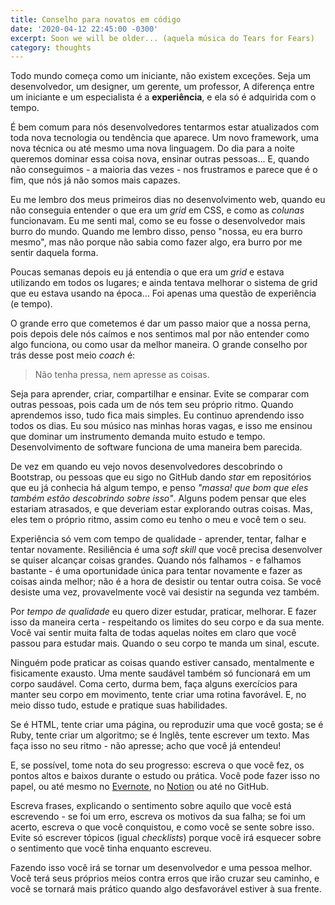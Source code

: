 ```yaml
---
title: Conselho para novatos em código
date: '2020-04-12 22:45:00 -0300'
excerpt: Soon we will be older... (aquela música do Tears for Fears)
category: thoughts
---
```


Todo mundo começa como um iniciante, não existem exceções. Seja um desenvolvedor, um designer, um gerente, um professor, A diferença entre um iniciante e um especialista é a **experiência**, e ela só é adquirida com o tempo.

É bem comum para nós desenvolvedores tentarmos estar atualizados com toda nova tecnologia ou tendência que aparece. Um novo framework, uma nova técnica ou até mesmo uma nova linguagem. Do dia para a noite queremos dominar essa coisa nova, ensinar outras pessoas... E, quando não conseguimos - a maioria das vezes - nos frustramos e parece que é o fim, que nós já não somos mais capazes.

Eu me lembro dos meus primeiros dias no desenvolvimento web, quando eu não conseguia entender o que era um _grid_ em CSS, e como as _colunas_ funcionavam. Eu me senti mal, como se eu fosse o desenvolvedor mais burro do mundo. Quando me lembro disso, penso "nossa, eu era burro mesmo", mas não porque não sabia como fazer algo, era burro por me sentir daquela forma.

Poucas semanas depois eu já entendia o que era um _grid_ e estava utilizando em todos os lugares; e ainda tentava melhorar o sistema de grid que eu estava usando na época... Foi apenas uma questão de experiência (e tempo).

O grande erro que cometemos é dar um passo maior que a nossa perna, pois depois dele nós caímos e nos sentimos mal por não entender como algo funciona, ou como usar da melhor maneira. O grande conselho por trás desse post meio _coach_ é:

> Não tenha pressa, nem apresse as coisas.

Seja para aprender, criar, compartilhar e ensinar. Evite se comparar com outras pessoas, pois cada um de nós tem seu próprio ritmo. Quando aprendemos isso, tudo fica mais simples. Eu continuo aprendendo isso todos os dias. Eu sou músico nas minhas horas vagas, e isso me ensinou que dominar um instrumento demanda muito estudo e tempo. Desenvolvimento de software funciona de uma maneira bem parecida.

De vez em quando eu vejo novos desenvolvedores descobrindo o Bootstrap, ou pessoas que eu sigo no GitHub dando _star_ em repositórios que eu já conhecia há algum tempo, e penso _"massa! que bom que eles também estão descobrindo sobre isso"_. Alguns podem pensar que eles estariam atrasados, e que deveriam estar explorando outras coisas. Mas, eles tem o próprio ritmo, assim como eu tenho o meu e você tem o seu.

Experiência só vem com tempo de qualidade - aprender, tentar, falhar e tentar novamente. Resiliência é uma _soft skill_ que você precisa desenvolver se quiser alcançar coisas grandes. Quando nós falhamos - e falhamos bastante - é uma oportunidade única para tentar novamente e fazer as coisas ainda melhor; não é a hora de desistir ou tentar outra coisa. Se você desiste uma vez, provavelmente você vai desistir na segunda vez também.

Por _tempo de qualidade_ eu quero dizer estudar, praticar, melhorar. E fazer isso da maneira certa - respeitando os limites do seu corpo e da sua mente. Você vai sentir muita falta de todas aquelas noites em claro que você passou para estudar mais. Quando o seu corpo te manda um sinal, escute.

Ninguém pode praticar as coisas quando estiver cansado, mentalmente e fisicamente exausto. Uma mente saudável também só funcionará em um corpo saudável. Coma certo, durma bem, faça alguns exercícios para manter seu corpo em movimento, tente criar uma rotina favorável. E, no meio disso tudo, estude e pratique suas habilidades.

Se é HTML, tente criar uma página, ou reproduzir uma que você gosta; se é Ruby, tente criar um algoritmo; se é Inglês, tente escrever um texto. Mas faça isso no seu ritmo - não apresse; acho que você já entendeu!

E, se possível, tome nota do seu progresso: escreva o que você fez, os pontos altos e baixos durante o estudo ou prática. Você pode fazer isso no papel, ou até mesmo no [Evernote](https://evernote.com/intl/pt-br), no [Notion](https://www.notion.so/) ou até no GitHub.

Escreva frases, explicando o sentimento sobre aquilo que você está escrevendo - se foi um erro, escreva os motivos da sua falha; se foi um acerto, escreva o que você conquistou, e como você se sente sobre isso. Evite só escrever tópicos (igual _checklists_) porque você irá esquecer sobre o sentimento que você tinha enquanto escreveu.

Fazendo isso você irá se tornar um desenvolvedor e uma pessoa melhor. Você terá seus próprios meios contra erros que irão cruzar seu caminho, e você se tornará mais prático quando algo desfavorável estiver à sua frente.
